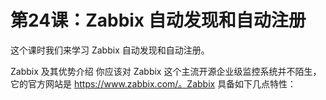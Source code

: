 # 第24课：Zabbix 自动发现和自动注册

这个课时我们来学习 Zabbix 自动发现和自动注册。

Zabbix 及其优势介绍
你应该对 Zabbix 这个主流开源企业级监控系统并不陌生，它的官方网站是 https://www.zabbix.com/。Zabbix 具备如下几点特性：